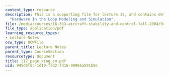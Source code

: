 ```yaml
---
content_type: resource
description: This is a supporting file for lecture 17, and contains details of topic
  "Hardware In the Loop Modeling and Simulation".
file: /media/courses/16-333-aircraft-stability-and-control-fall-2004/945d5fdc1d10fad2fd1698966a591b9e_l17_page_king_sm.pdf
file_type: application/pdf
learning_resource_types:
- Lecture Notes
ocw_type: OCWFile
parent_title: Lecture Notes
parent_type: CourseSection
resourcetype: Document
title: l17_page_king_sm.pdf
uid: 945d5fdc-1d10-fad2-fd16-98966a591b9e
---
```

